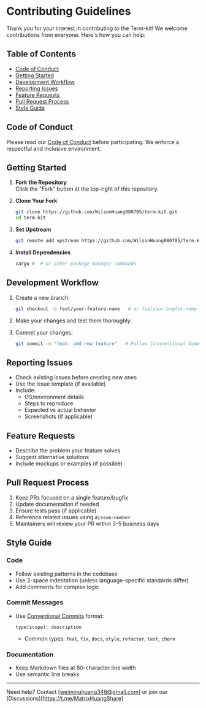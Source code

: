 # Contributing Guidelines

Thank you for your interest in contributing to the Term-kit! We welcome contributions from everyone. Here's how you can help:

## Table of Contents
- [Code of Conduct](#code-of-conduct)
- [Getting Started](#getting-started)
- [Development Workflow](#development-workflow)
- [Reporting Issues](#reporting-issues)
- [Feature Requests](#feature-requests)
- [Pull Request Process](#pull-request-process)
- [Style Guide](#style-guide)

## Code of Conduct
Please read our [Code of Conduct](CODE_OF_CONDUCT.md) before participating. We enforce a respectful and inclusive environment.

## Getting Started
1. **Fork the Repository**  
   Click the "Fork" button at the top-right of this repository.

2. **Clone Your Fork**  
   ```bash
   git clone https://github.com/WilsonHuang080705/term-kit.git
   cd term-kit
   ```

3. **Set Upstream**  
   ```bash
   git remote add upstream https://github.com/WilsonHuang080705/term-kit.git
   ```

4. **Install Dependencies**  
   ```bash
   cargo r  # or other package manager commands
   ```

## Development Workflow
1. Create a new branch:  
   ```bash
   git checkout -b feat/your-feature-name   # or fix/your-bugfix-name
   ```

2. Make your changes and test them thoroughly.

3. Commit your changes:  
   ```bash
   git commit -m "feat: add new feature"   # Follow [Conventional Commits](https://www.conventionalcommits.org)
   ```

## Reporting Issues
- Check existing issues before creating new ones
- Use the issue template (if available)
- Include:
  - OS/environment details
  - Steps to reproduce
  - Expected vs actual behavior
  - Screenshots (if applicable)

## Feature Requests
- Describe the problem your feature solves
- Suggest alternative solutions
- Include mockups or examples (if possible)

## Pull Request Process
1. Keep PRs focused on a single feature/bugfix
2. Update documentation if needed
3. Ensure tests pass (if applicable)
4. Reference related issues using `#issue-number`
5. Maintainers will review your PR within 3-5 business days

## Style Guide
### Code
- Follow existing patterns in the codebase
- Use 2-space indentation (unless language-specific standards differ)
- Add comments for complex logic

### Commit Messages
- Use [Conventional Commits](https://www.conventionalcommits.org) format:
  ```
  type(scope): description
  ```
  - Common types: `feat`, `fix`, `docs`, `style`, `refactor`, `test`, `chore`

### Documentation
- Keep Markdown files at 80-character line width
- Use semantic line breaks

---

Need help? Contact [weiminghuang348@gmail.com] or join our (Discussions)[https://t.me/MatrixHuangShare]
